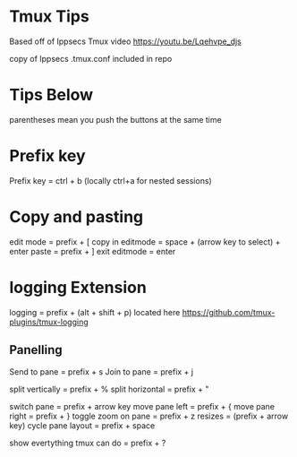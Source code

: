 # Tmux Tips

Based off of Ippsecs Tmux video https://youtu.be/Lqehvpe_djs

copy of Ippsecs .tmux.conf included in repo

# Tips Below
parentheses mean you push the buttons at the same time

# Prefix key
Prefix key = ctrl + b (locally ctrl+a for nested sessions)

# Copy and pasting
edit mode = prefix + [
copy in editmode = space + (arrow key to select) + enter
paste = prefix + ]
exit editmode = enter

# logging Extension
logging = prefix + (alt + shift + p)
located here https://github.com/tmux-plugins/tmux-logging

## Panelling
Send to pane = prefix + s
Join to pane = prefix + j

split vertically = prefix + %
split horizontal = prefix + "

switch pane = prefix + arrow key
move pane left = prefix + {
move pane right = prefix + }
toggle zoom on pane = prefix + z
resizes = (prefix + arrow key)
cycle pane layout = prefix + space

show evertything tmux can do = prefix + ?



